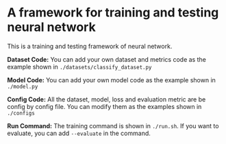 # A framework for training and testing neural network
This is a training and testing framework of neural network. 

**Dataset Code:** You can add your own dataset and metrics code as the example shown in `./datasets/classify_dataset.py`

**Model Code:** You can add your own model code as the example shown in `./model.py`

**Config Code:** All the dataset, model, loss and evaluation metric are be config by config file. You can modify them as the examples shown in `./configs`

**Run Command:** The training command is shown in `./run.sh`. If you want to evaluate, you can add `--evaluate` in the command.

